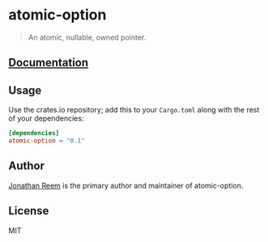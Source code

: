 # atomic-option

> An atomic, nullable, owned pointer.

## [Documentation](https://crates.fyi/crates/atomic-option/0.1.0)

## Usage

Use the crates.io repository; add this to your `Cargo.toml` along
with the rest of your dependencies:

```toml
[dependencies]
atomic-option = "0.1"
```

## Author

[Jonathan Reem](https://medium.com/@jreem) is the primary author and maintainer of atomic-option.

## License

MIT

